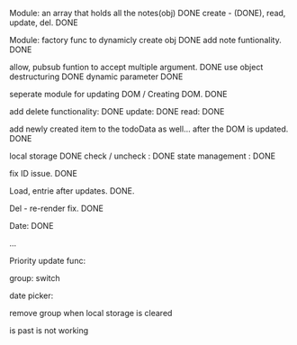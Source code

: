 Module:
an array that holds all the notes(obj) DONE
create - (DONE), read, update, del. DONE

Module:
factory func to dynamicly create obj DONE
add note funtionality. DONE

allow, pubsub funtion to accept multiple argument. DONE
use object destructuring DONE
dynamic parameter DONE

seperate module for updating DOM / Creating DOM. DONE

add delete functionality: DONE
update: DONE
read: DONE

add newly created item to the todoData as well... after the DOM is updated. DONE

local storage DONE
check / uncheck : DONE
state management : DONE

fix ID issue. DONE

Load, entrie after updates. DONE.

Del - re-render fix. DONE

Date: DONE

...

Priority update func:

group: switch

date picker:

remove group when local storage is cleared

is past is not working
